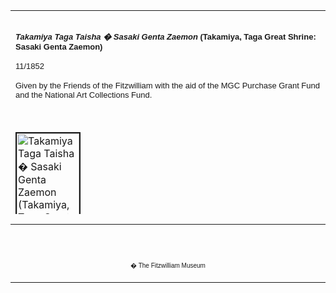 <html>

<head>

<title>Info</title>
</head>



<div align="center">
  <center>
  <table border="0" width="100%" cellpadding="0" cellspacing="4" height="326">
    <tr>
      <td width="100%" height="30">
      </td>
    </tr>
    <tr>
      <td width="100%" height="30">
      <b><i><font face="Arial" size="2">Takamiya Taga Taisha � Sasaki Genta
      Zaemon </font></i><font face="Arial" size="2">(Takamiya, Taga Great
      Shrine: Sasaki Genta Zaemon)</font></b><font FACE="Arial">
      <p><font size="2">11/1852</font></p>
      </font><font FACE="Arial" SIZE="2">
      <p>Given by the Friends of the Fitzwilliam with the aid of the MGC
      Purchase Grant Fund and the National Art Collections Fund.</font>
      </td>
    </tr>
    <tr>
      <td width="100%" height="30">
      </td>
    </tr>
    <tr>
      <td width="100%" height="30">
      <a href="KUN/kunp64.htm"><img border="2" src="P.64-1999_small.jpg" alt="Takamiya Taga Taisha � Sasaki Genta Zaemon (Takamiya, Taga Great Shrine: Sasaki Genta Zaemon)" width="100" height="137"></a>
      </td>
    </tr>
    <tr>
      <td width="100%" height="30">
      </td>
    </tr>
    <tr>
      <td width="100%" height="30">
      <font face="Arial" size="2">Portrait of Matsumoto Koshiro V as
      Sasaki Genta Zaemon, with a view of Taga Great Shrine on the <a href="Group22.htm"> Kiso Highway</a>
      in the background, from the series <i>Kiso rokuju-kyu tsugi </i>(Sixty-nine
      Kiso Stations).</font>
      <font FACE="Arial">
      <p><font size="2">This was one of several series by Kunisada with
      landscape backgrounds designed to capitalise on the success of the series
      of prints with views of the <a href="Group1.htm">Tokaido</a> published in
      early 1852. Three prints from the <i>Kiso</i> series are displayed here.</font>
      <p><font size="2">The actor Koshiro V (1764-1838) is recognisable by his
      hooked nose and by the large spot above his left eyebrow. He dominated the
      field of villain roles.</font></font>
      </td>
    </tr>
  </table>
  </center>
</div>
<div align="center">
  <center>
  <table border="0" cellpadding="0" width="100%" cellspacing="4">
    <tr>
      <td width="26%">
        <p align="center"><br>
        <br>
        <font FACE="Arial" size="1">� The Fitzwilliam Museum</font></p>
      </td>
    </tr>
  </table>
  </center>
</div>
</body>
</html>
